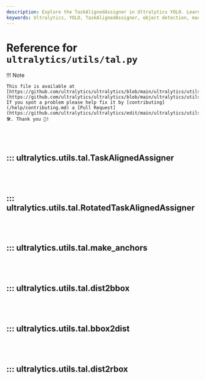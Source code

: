 ```yaml
---
description: Explore the TaskAlignedAssigner in Ultralytics YOLO. Learn about the TaskAlignedMetric and its applications in object detection.
keywords: Ultralytics, YOLO, TaskAlignedAssigner, object detection, machine learning, AI, Tal.py, PyTorch
---
```


# Reference for `ultralytics/utils/tal.py`

!!! Note

    This file is available at [https://github.com/ultralytics/ultralytics/blob/main/ultralytics/utils/tal.py](https://github.com/ultralytics/ultralytics/blob/main/ultralytics/utils/tal.py). If you spot a problem please help fix it by [contributing](/help/contributing.md) a [Pull Request](https://github.com/ultralytics/ultralytics/edit/main/ultralytics/utils/tal.py) 🛠️. Thank you 🙏!

<br><br>

## ::: ultralytics.utils.tal.TaskAlignedAssigner

<br><br>

## ::: ultralytics.utils.tal.RotatedTaskAlignedAssigner

<br><br>

## ::: ultralytics.utils.tal.make_anchors

<br><br>

## ::: ultralytics.utils.tal.dist2bbox

<br><br>

## ::: ultralytics.utils.tal.bbox2dist

<br><br>

## ::: ultralytics.utils.tal.dist2rbox

<br><br>
